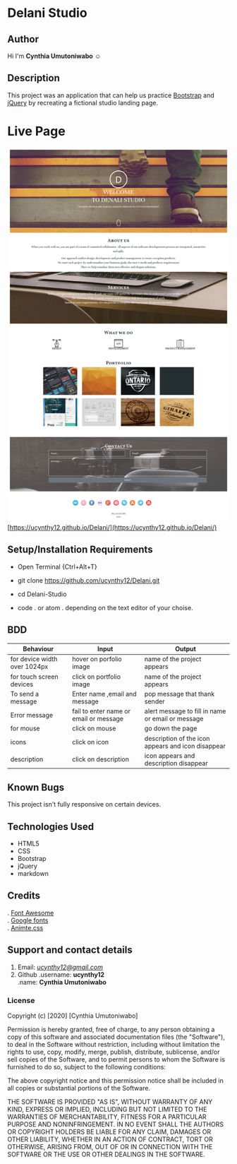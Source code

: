# Delani Studio
## Author
  Hi I'm **Cynthia Umutoniwabo** :relaxed:    

## Description
This project was an application that can help us practice [Bootstrap](https://getbootstrap.com/docs/4.0/getting-started/introduction/) and [jQuery](https://jquery.com/) by recreating a fictional studio landing page.

# Live Page
![Delani-studio](./images/delani-screenshot.png)  
[https://ucynthy12.github.io/Delani/](https://ucynthy12.github.io/Delani/)

## Setup/Installation Requirements
*  Open Terminal {Ctrl+Alt+T}

* git clone https://github.com/ucynthy12/Delani.git 

* cd Delani-Studio

 * code . or atom . depending on the text editor of your choise.
## BDD

| Behaviour                    | Input                                  | Output                                             |
|------------------------------|----------------------------------------|----------------------------------------------------|
| for device width over 1024px | hover on porfolio image                | name of the project appears                        |
| for touch screen devices     | click on portfolio image               | name of the project appears                        |
| To send a message            | Enter name ,email and message          | pop message that thank sender                      |
| Error message                | fail to enter name or email or message | alert message to fill in name or email or message  |
| for mouse                    | click on mouse                         | go down the page                                   |
| icons                        | click on icon                          | description of the icon appears and icon disappear |
| description                  | click on description                   | icon appears and description disappear             |
## Known Bugs
 This project isn't fully responsive on certain devices.
## Technologies Used
* HTML5
* CSS
* Bootstrap
* jQuery
* markdown
  
## Credits
  . [Font Awesome](https://fontawesome.com/)  
  . [Google fonts](https://fonts.google.com/)  
  . [Animte.css](https://animate.style/)

## Support and contact details


1. Email: *ucynthy12@gmail.com*
2. Github 
     .username: **ucynthy12**   
     .name: **Cynthia Umutoniwabo**


### License
Copyright (c) [2020] [Cynthia Umutoniwabo]

Permission is hereby granted, free of charge, to any person obtaining a copy
of this software and associated documentation files (the "Software"), to deal
in the Software without restriction, including without limitation the rights
to use, copy, modify, merge, publish, distribute, sublicense, and/or sell
copies of the Software, and to permit persons to whom the Software is
furnished to do so, subject to the following conditions:

The above copyright notice and this permission notice shall be included in all
copies or substantial portions of the Software.

THE SOFTWARE IS PROVIDED "AS IS", WITHOUT WARRANTY OF ANY KIND, EXPRESS OR
IMPLIED, INCLUDING BUT NOT LIMITED TO THE WARRANTIES OF MERCHANTABILITY,
FITNESS FOR A PARTICULAR PURPOSE AND NONINFRINGEMENT. IN NO EVENT SHALL THE
AUTHORS OR COPYRIGHT HOLDERS BE LIABLE FOR ANY CLAIM, DAMAGES OR OTHER
LIABILITY, WHETHER IN AN ACTION OF CONTRACT, TORT OR OTHERWISE, ARISING FROM,
OUT OF OR IN CONNECTION WITH THE SOFTWARE OR THE USE OR OTHER DEALINGS IN THE
SOFTWARE.